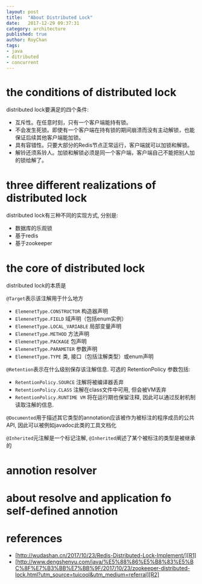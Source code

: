 ```yaml
---
layout: post
title:  "About Distributed Lock"
date:   2017-12-29 09:37:31
category: architecture
published: true
author: RoyChan
tags:
- java
- ditributed
- concurrent
---
```


# the conditions of distributed lock
distributed lock要满足的四个条件: 
* 互斥性。在任意时刻，只有一个客户端能持有锁。
* 不会发生死锁。即使有一个客户端在持有锁的期间崩溃而没有主动解锁，也能保证后续其他客户端能加锁。
* 具有容错性。只要大部分的Redis节点正常运行，客户端就可以加锁和解锁。
* 解铃还须系铃人。加锁和解锁必须是同一个客户端，客户端自己不能把别人加的锁给解了。

# three different realizations of distributed lock
distributed lock有三种不同的实现方式, 分别是:
* 数据库的乐观锁
* 基于redis
* 基于zookeeper

# the core of distributed lock
distributed lock的本质是

`@Target`表示该注解用于什么地方
* `ElemenetType.CONSTRUCTOR` 构造器声明 
* `ElemenetType.FIELD` 域声明（包括enum实例） 
* `ElemenetType.LOCAL_VARIABLE` 局部变量声明 
* `ElemenetType.METHOD` 方法声明 
* `ElemenetType.PACKAGE` 包声明 
* `ElemenetType.PARAMETER` 参数声明 
* `ElemenetType.TYPE` 类, 接口（包括注解类型）或enum声明 

`@Retention`表示在什么级别保存该注解信息. 可选的 RetentionPolicy 参数包括: 
* `RetentionPolicy.SOURCE` 注解将被编译器丢弃 
* `RetentionPolicy.CLASS` 注解在class文件中可用, 但会被VM丢弃 
* `RetentionPolicy.RUNTIME VM` 将在运行期也保留注释, 因此可以通过反射机制读取注解的信息. 

`@Documented`用于描述其它类型的annotation应该被作为被标注的程序成员的公共API, 因此可以被例如javadoc此类的工具文档化

`@Inherited`元注解是一个标记注解, `@Inherited`阐述了某个被标注的类型是被继承的


# annotion resolver



# about resolve and application fo self-defined annotion 


# references
- [http://wudashan.cn/2017/10/23/Redis-Distributed-Lock-Implement/][R1]
- [http://www.dengshenyu.com/java/%E5%88%86%E5%B8%83%E5%BC%8F%E7%B3%BB%E7%BB%9F/2017/10/23/zookeeper-distributed-lock.html?utm_source=tuicool&utm_medium=referral][R2]

[R1]: http://wudashan.cn/2017/10/23/Redis-Distributed-Lock-Implement/
[R2]: http://www.dengshenyu.com/java/%E5%88%86%E5%B8%83%E5%BC%8F%E7%B3%BB%E7%BB%9F/2017/10/23/zookeeper-distributed-lock.html?utm_source=tuicool&utm_medium=referral